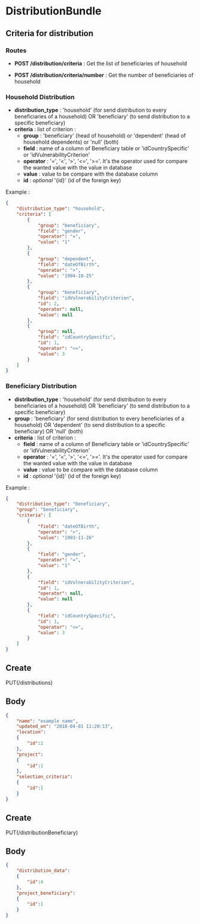 # DistributionBundle


## Criteria for distribution

### Routes

- **POST /distribution/criteria** : Get the list of beneficiaries of household

- **POST /distribution/criteria/number** : Get the number of beneficiaries of household


### Household Distribution

- **distribution_type** : 'household' (for send distribution to every beneficiaries of a household)
OR 'beneficiary' (to send distribution to a specific beneficiary)
- **criteria** : list of criterion :
    - **group** : 'beneficiary' (head of household) or 'dependent' (head of household dependents) or 'null' (both)
    - **field** : name of a column of Beneficiary table or 'idCountrySpecific' or 'idVulnerabilityCriterion'
    - **operator** : '=', '<', '>', '<=', '>='. It's the operator used for compare the wanted value with the value in database
    - **value** : value to be compare with the database column
    - **id** : *optional* '{id}' (id of the foreign key)
    
    
Example :
```json
{
	"distribution_type": "household",
	"criteria": [
		{
			"group": "beneficiary",
			"field": "gender",
			"operator": "=",
			"value": "1"
		},
		{
			"group": "dependent",
			"field": "dateOfBirth",
			"operator": ">",
			"value": "1994-10-25"
		},
		{
			"group": "beneficiary",
			"field": "idVulnerabilityCriterion",
			"id": 2,
			"operator": null,
			"value": null
		},
		{
			"group": null,
			"field": "idCountrySpecific",
			"id": 1,
			"operator": "<=",
			"value": 3
		}
	]
}
```
    
    

### Beneficiary Distribution


- **distribution_type** : 'household' (for send distribution to every beneficiaries of a household)
OR 'beneficiary' (to send distribution to a specific beneficiary)
- **group** : 'beneficiary' (for send distribution to every beneficiaries of a household)
OR 'dependent' (to send distribution to a specific beneficiary) OR 'null' (both)
- **criteria** : list of criterion :
    - **field** : name of a column of Beneficiary table or 'idCountrySpecific' or 'idVulnerabilityCriterion'
    - **operator** : '=', '<', '>', '<=', '>='. It's the operator used for compare the wanted value with the value in database
    - **value** : value to be compare with the database column
    - **id** : *optional* '{id}' (id of the foreign key)
    

Example :
```json
{
	"distribution_type": "beneficiary",
	"group": "beneficiary",
	"criteria": [
		{
			"field": "dateOfBirth",
			"operator": ">",
			"value": "1993-11-26"
		},
		{
			"field": "gender",
			"operator": "=",
			"value": "1"
		},
		{
			"field": "idVulnerabilityCriterion",
			"id": 1,
			"operator": null,
			"value": null
		},
		{
			"field": "idCountrySpecific",
			"id": 1,
			"operator": "<=",
			"value": 3
		}
	]
}
```




## Create
PUT(/distributions)

## Body

```json
{
    "name": "example name",
    "updated_on": "2018-04-01 11:20:13",
    "location": 
    {
        "id":2
    },
    "project":  
    {
        "id":1
    },
    "selection_criteria": 
    {
        "id":1
    }
}
```

## Create
PUT(/distributionBeneficiary)

## Body

```json
{
    "distribution_data": 
    {
        "id":4
    },
    "project_beneficiary":  
    {
        "id":1
    }
}
```